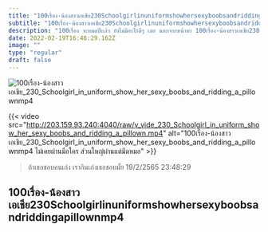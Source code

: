 ```yaml
---
title: "100เรื่อง-น้องสาวเอเชีย230Schoolgirlinuniformshowhersexyboobsandriddingapillownmp4"
subtitle: "100เรื่อง-น้องสาวเอเชีย230Schoolgirlinuniformshowhersexyboobsandriddingapillownmp4 เป็นคนธรรมดา ไม่สะดุดตาใคร ส่วนใหญ่สะดุด โต๊ะ ตู้ เตียง เก้าอี้"
description: "100เรื่อง จะหมดปีเเล้ว ยังไม่มีอะไรดีๆ เลย นอกจากหน้าตา 100เรื่อง-น้องสาวเอเชีย230Schoolgirlinuniformshowhersexyboobsandriddingapillownmp4 19/2/2565 23:48:29"
date: 2022-02-19T16:48:29.162Z
image: ""
type: "regular"
draft: false
---
```


![100เรื่อง-น้องสาวเอเชีย_230_Schoolgirl_in_uniform_show_her_sexy_boobs_and_ridding_a_pillownmp4](http://203.159.93.240:4040/raw/v_vide_230_Schoolgirl_in_uniform_show_her_sexy_boobs_and_ridding_a_pillown.jpg)

{{< video src="http://203.159.93.240:4040/raw/v_vide_230_Schoolgirl_in_uniform_show_her_sexy_boobs_and_ridding_a_pillown.mp4" alt="100เรื่อง-น้องสาวเอเชีย_230_Schoolgirl_in_uniform_show_her_sexy_boobs_and_ridding_a_pillownmp4 ไม่เคยผ่านมือใคร ส่วนใหญ่ผ่านแต่มีดหมอ" >}}


> ถ้าเธอชอบคนเก่ง เรากินเก่งเธอชอบมั้ย 19/2/2565 23:48:29

## 100เรื่อง-น้องสาวเอเชีย230Schoolgirlinuniformshowhersexyboobsandriddingapillownmp4
